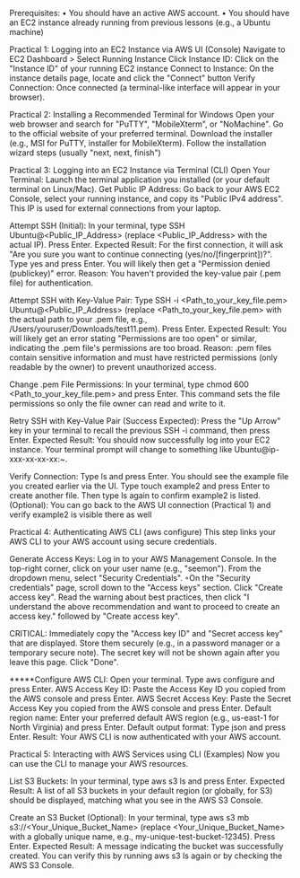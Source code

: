 

Prerequisites:
• You should have an active AWS account.
• You should have an EC2 instance already running from previous lessons (e.g., a Ubuntu machine)

Practical 1: Logging into an EC2 Instance via AWS UI (Console)
Navigate to EC2 Dashboard > Select Running Instance
Click Instance ID: Click on the "Instance ID" of your running EC2 instance
Connect to Instance: On the instance details page, locate and click the "Connect" button
Verify Connection: Once connected (a terminal-like interface will appear in your browser).

Practical 2: Installing a Recommended Terminal for Windows
Open your web browser and search for "PuTTY", "MobileXterm", or "NoMachine".
Go to the official website of your preferred terminal.
Download the installer (e.g., MSI for PuTTY, installer for MobileXterm).
Follow the installation wizard steps (usually "next, next, finish")

Practical 3: Logging into an EC2 Instance via Terminal (CLI)
Open Your Terminal: Launch the terminal application you installed (or your default terminal on Linux/Mac).
Get Public IP Address: Go back to your AWS EC2 Console, select your running instance, and copy its "Public IPv4 address". This IP is used for external connections from your laptop.

Attempt SSH (Initial): In your terminal, type SSH Ubuntu@<Public_IP_Address> (replace <Public_IP_Address> with the actual IP). Press Enter.
Expected Result: For the first connection, it will ask "Are you sure you want to continue connecting (yes/no/[fingerprint])?". Type yes and press Enter. You will likely then get a "Permission denied (publickey)" error.
Reason: You haven't provided the key-value pair (.pem file) for authentication.

Attempt SSH with Key-Value Pair: Type SSH -i <Path_to_your_key_file.pem> Ubuntu@<Public_IP_Address> (replace <Path_to_your_key_file.pem> with the actual path to your .pem file, e.g., /Users/youruser/Downloads/test11.pem). Press Enter.
Expected Result: You will likely get an error stating "Permissions are too open" or similar, indicating the .pem file's permissions are too broad.
Reason: .pem files contain sensitive information and must have restricted permissions (only readable by the owner) to prevent unauthorized access.

Change .pem File Permissions: In your terminal, type chmod 600 <Path_to_your_key_file.pem> and press Enter. This command sets the file permissions so only the file owner can read and write to it.

Retry SSH with Key-Value Pair (Success Expected): Press the "Up Arrow" key in your terminal to recall the previous SSH -i command, then press Enter.
Expected Result: You should now successfully log into your EC2 instance. Your terminal prompt will change to something like Ubuntu@ip-xxx-xx-xx-xx:~.

Verify Connection:
Type ls and press Enter. You should see the example file you created earlier via the UI.
Type touch example2 and press Enter to create another file. Then type ls again to confirm example2 is listed.
(Optional): You can go back to the AWS UI connection (Practical 1) and verify example2 is visible there as well


Practical 4: Authenticating AWS CLI (aws configure)
This step links your AWS CLI to your AWS account using secure credentials.

Generate Access Keys: Log in to your AWS Management Console.
In the top-right corner, click on your user name (e.g., "seemon").
From the dropdown menu, select "Security Credentials".
◦On the "Security credentials" page, scroll down to the "Access keys" section.
Click "Create access key".
Read the warning about best practices, then click "I understand the above recommendation and want to proceed to create an access key." followed by "Create access key".

CRITICAL: Immediately copy the "Access key ID" and "Secret access key" that are displayed. Store them securely (e.g., in a password manager or a temporary secure note). The secret key will not be shown again after you leave this page.
Click "Done".

*****Configure AWS CLI: Open your terminal.
Type aws configure and press Enter.
AWS Access Key ID: Paste the Access Key ID you copied from the AWS console and press Enter.
AWS Secret Access Key: Paste the Secret Access Key you copied from the AWS console and press Enter.
Default region name: Enter your preferred default AWS region (e.g., us-east-1 for North Virginia) and press Enter.
Default output format: Type json and press Enter.
Result: Your AWS CLI is now authenticated with your AWS account.


Practical 5: Interacting with AWS Services using CLI (Examples)
Now you can use the CLI to manage your AWS resources.

List S3 Buckets: In your terminal, type aws s3 ls and press Enter.
Expected Result: A list of all S3 buckets in your default region (or globally, for S3) should be displayed, matching what you see in the AWS S3 Console.

Create an S3 Bucket (Optional):
In your terminal, type aws s3 mb s3://<Your_Unique_Bucket_Name> (replace <Your_Unique_Bucket_Name> with a globally unique name, e.g., my-unique-test-bucket-12345). Press Enter.
Expected Result: A message indicating the bucket was successfully created. You can verify this by running aws s3 ls again or by checking the AWS S3 Console.




